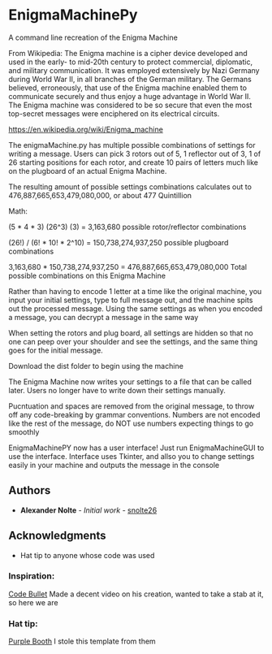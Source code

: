 # EnigmaMachinePy
A command line recreation of the Enigma Machine

From Wikipedia:
The Enigma machine is a cipher device developed and used in the early- to mid-20th century to protect commercial, diplomatic, and military communication. It was employed extensively by Nazi Germany during World War II, in all branches of the German military. The Germans believed, erroneously, that use of the Enigma machine enabled them to communicate securely and thus enjoy a huge advantage in World War II. The Enigma machine was considered to be so secure that even the most top-secret messages were enciphered on its electrical circuits.

https://en.wikipedia.org/wiki/Enigma_machine

The enigmaMachine.py has multiple possible combinations of settings for writing a message. Users can pick 3 rotors out of 5, 1 reflector out of 3, 1 of 26 starting positions for each rotor, and create 10 pairs of letters much like on the plugboard of an actual Enigma Machine.

The resulting amount of possible settings combinations calculates out to 476,887,665,653,479,080,000, or about 477 Quintillion

Math:


(5 * 4 * 3) (26^3) (3) = 3,163,680 possible rotor/reflector combinations

(26!) / (6! * 10! * 2^10) = 150,738,274,937,250 possible plugboard combinations

3,163,680 * 150,738,274,937,250 = 476,887,665,653,479,080,000 Total possible combinations on this Enigma Machine


Rather than having to encode 1 letter at a time like the original machine, you input your initial settings, type to full message out, and the machine spits out the processed message. Using the same settings as when you encoded a message, you can decrypt a message in the same way

When setting the rotors and plug board, all settings are hidden so that no one can peep over your shoulder and see the settings, and the same thing goes for the initial message.

Download the dist folder to begin using the machine

The Enigma Machine now writes your settings to a file that can be called later. Users no longer have to write down their settings manually.

Pucntuation and spaces are removed from the original message, to throw off any code-breaking by grammar conventions. Numbers are not encoded like the rest of the message, do NOT use numbers expecting things to go smoothly

EnigmaMachinePY now has a user interface! Just run EnigmaMachineGUI to use the interface. Interface uses Tkinter, and allso you to change settings easily in your machine and outputs the message in the console

## Authors

* **Alexander Nolte** - *Initial work* - [snolte26](https://github.com/snolte26)

## Acknowledgments

* Hat tip to anyone whose code was used
### Inspiration:
[Code Bullet](https://www.youtube.com/channel/UC0e3QhIYukixgh5VVpKHH9Q) Made a decent video on his creation, wanted to take a stab at it, so here we are

### Hat tip:
[Purple Booth](https://gist.github.com/PurpleBooth/109311bb0361f32d87a2) I stole this template from them
